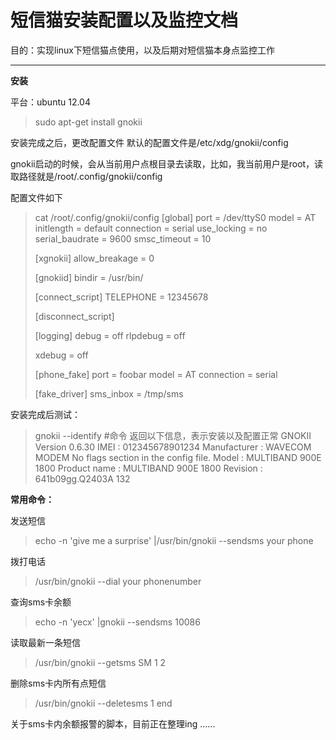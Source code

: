 短信猫安装配置以及监控文档
=====================


目的：实现linux下短信猫点使用，以及后期对短信猫本身点监控工作

----------
**安装**

平台：ubuntu 12.04

> sudo apt-get install gnokii

安装完成之后，更改配置文件
默认的配置文件是/etc/xdg/gnokii/config

gnokii启动的时候，会从当前用户点根目录去读取，比如，我当前用户是root，读取路径就是/root/.config/gnokii/config

配置文件如下 

>  cat /root/.config/gnokii/config 
>[global]
>port = /dev/ttyS0
>model = AT
>initlength = default
>connection = serial
>use_locking = no
>serial_baudrate = 9600
>smsc_timeout = 10
> 
> [xgnokii] allow_breakage = 0
> 
> [gnokiid] bindir = /usr/bin/
> 
> [connect_script] TELEPHONE = 12345678
> 
> [disconnect_script]
> 
> [logging] debug = off rlpdebug = off
> 
> xdebug = off
> 
> [phone_fake] port = foobar model = AT connection = serial
> 
> [fake_driver] sms_inbox = /tmp/sms

安装完成后测试：

> gnokii --identify                       #命令
返回以下信息，表示安装以及配置正常
GNOKII Version 0.6.30
IMEI         : 012345678901234
Manufacturer : WAVECOM MODEM
No flags section in the config file.
Model        : MULTIBAND  900E  1800 
Product name : MULTIBAND  900E  1800 
Revision     : 641b09gg.Q2403A 132

**常用命令：**

发送短信
> echo -n 'give me a surprise' |/usr/bin/gnokii --sendsms your phone

拨打电话

> /usr/bin/gnokii --dial your phonenumber

查询sms卡余额

> echo -n 'yecx' |gnokii --sendsms 10086

读取最新一条短信

> /usr/bin/gnokii --getsms SM 1 2 

删除sms卡内所有点短信

> /usr/bin/gnokii --deletesms 1 end

关于sms卡内余额报警的脚本，目前正在整理ing ......
